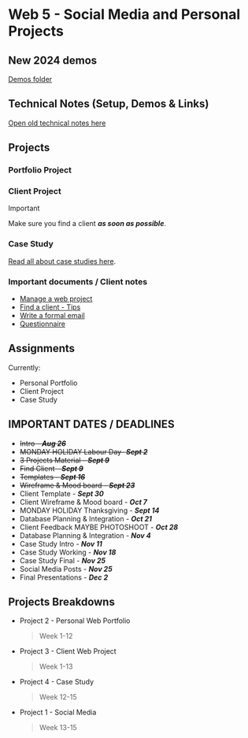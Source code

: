 # Web 5 - Social Media and Personal Projects

## New 2024 demos

[Demos folder](demos/)

## Technical Notes (Setup, Demos & Links)

[Open old technical notes here](demos/README.md)

## Projects

### Portfolio Project

### Client Project

> [!IMPORTANT]
> Make sure you find a client **_as soon as possible_**.

### Case Study

[Read all about case studies here](notes/case-study.md).

### Important documents / Client notes

- [Manage a web project](notes/manage-a-web-project.md)
- [Find a client - Tips](notes/find-potential-clients.md)
- [Write a formal email](notes/how-to-write-a-formal-email.md)
- [Questionnaire](notes/webdesign-questionaire.md)

## Assignments

Currently:

- Personal Portfolio
- Client Project
- Case Study

## IMPORTANT DATES / DEADLINES

- ~~Intro - **_Aug 26_**~~
- ~~MONDAY HOLIDAY Labour Day- **_Sept 2_**~~
- ~~3 Projects Material - **_Sept 9_**~~
- ~~Find Client - **_Sept 9_**~~
- ~~Templates - **_Sept 16_**~~
- ~~Wireframe & Mood board - **_Sept 23_**~~
- Client Template - **_Sept 30_**
- Client Wireframe & Mood board - **_Oct 7_**
- MONDAY HOLIDAY Thanksgiving - **_Sept 14_**
- Database Planning & Integration - **_Oct 21_**
- Client Feedback MAYBE PHOTOSHOOT - **_Oct 28_**
- Database Planning & Integration - **_Nov 4_**
- Case Study Intro - **_Nov 11_**
- Case Study Working - **_Nov 18_**
- Case Study Final - **_Nov 25_**
- Social Media Posts - **_Nov 25_**
- Final Presentations - **_Dec 2_**

<!-- - ~~First week prep - **_Aug 23/25_**~~
- ~~3 Projects Material - **_Aug 30/ Sept 1_**~~
- ~~Social Media Posts - **_Sept 6/ Sept 8_**~~
- ~~Templates - **_Sept 13/15_**~~
- ~~Find Client - **_Sept 20/22_**~~
- ~~Wireframe & Mood board - **_Sept 27/29_**~~
- ~~Client Template - **_Oct 4/6_**~~
- ~~Client Wireframe & Mood board - **_Oct 13/18_**~~
- ~~Database Planning & Integration - **_Oct 20/25_**~~
- ~~Client Feedback - **_Oct 27 / Nov 1_**~~
- ~~Database Planning & Integration - **_Nov 3/8_**~~
- Case Study Intro - **_Nov 8/10_**
- Case Study Working - **_Nov 15/17_**
- Case Study Final - **_Nov 24/29_**
- Final Presentations - **_Dec 1/6_** -->
<!-- - Last Class (Maybe another photoshoot?)- **_Dec 6_** -->

## Projects Breakdowns

- Project 2 - Personal Web Portfolio
  > Week 1-12
- Project 3 - Client Web Project
  > Week 1-13
- Project 4 - Case Study
  > Week 12-15
- Project 1 - Social Media
  > Week 13-15

<!-- ### Week 1 - Gather and prepare materials for showcase

For the first assignment, look through your projects and find **three** projects that you are proud to promote. Prepare materials from those projects including any preparation materials like sketches, wireframes, drafts, etc (anything related to the project that can add value). Write a brief description to the projects for presentation in class.

### Week 1 - Find a client

Start looking for a client for the client project. -->

<!-- 

### Week 2- Introduction page & Social Media Posts

For next week, you will create a simple (single) landing page as an introduction about yourself (for Natalia's class) and three (3) social media posts on 3 different projects you worked on.

Do not overcomplicate things for your landing page. Keep it simple and responsive (mobile first). For the social media posts, you should gather some material and / or screenshots (You will need them for your personal portfolio later in the semester). Keep your resources as high resolution as possible, we will revisit resizing for web again later.

**Remember, most important thing is to be creative about your presentation!**

### Week 3 - Portfolio template structure and ideas

For next week, bring ideas for your portfolio template: how do you want one of your portfolio template pages to look? Bring material and ideas for structuring a template in class. -->

<!-- ### Week 1 - Anatomy of a website

We will break down different parts of a website and this is our workflow this semester:

- Requirements
- Structure

### Week 2 - Structuring a page

We will look at how to break down requirements and structure a page by proper semantic tags and also responsive styling by thinking mobile first.

- Demo Section 1
- Demo Section 2

### Week 3 - Clients

We will look at how to find clients, what to ask, how to ask it and practice structuring html with your portfolio template. -->
